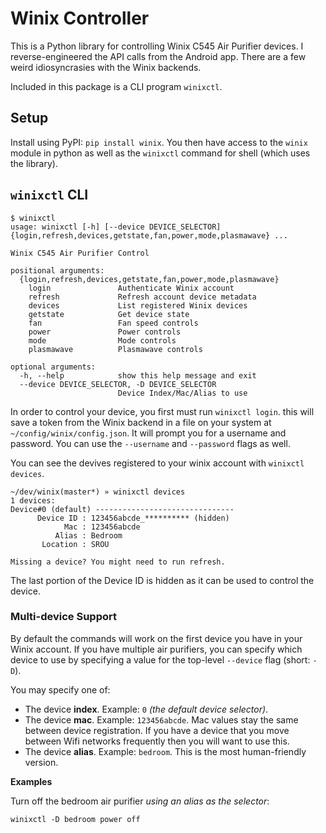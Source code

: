 # Winix Controller

This is a Python library for controlling Winix C545 Air Purifier
devices. I reverse-engineered the API calls from the Android app. There
are a few weird idiosyncrasies with the Winix backends.

Included in this package is a CLI program `winixctl`.

## Setup

Install using PyPI: `pip install winix`.
You then have access to the `winix` module in python as well
as the `winixctl` command for shell (which uses the library).

## `winixctl` CLI

```
$ winixctl
usage: winixctl [-h] [--device DEVICE_SELECTOR] {login,refresh,devices,getstate,fan,power,mode,plasmawave} ...

Winix C545 Air Purifier Control

positional arguments:
  {login,refresh,devices,getstate,fan,power,mode,plasmawave}
    login               Authenticate Winix account
    refresh             Refresh account device metadata
    devices             List registered Winix devices
    getstate            Get device state
    fan                 Fan speed controls
    power               Power controls
    mode                Mode controls
    plasmawave          Plasmawave controls

optional arguments:
  -h, --help            show this help message and exit
  --device DEVICE_SELECTOR, -D DEVICE_SELECTOR
                        Device Index/Mac/Alias to use
```

In order to control your device, you first must run `winixctl login`.
this will save a token from the Winix backend in a file on your system
at `~/config/winix/config.json`. It will prompt you for a username
and password. You can use the `--username` and `--password` flags as well.


You can see the devives registered to your winix account
with `winixctl devices`.

    ~/dev/winix(master*) » winixctl devices
    1 devices:
    Device#0 (default) -------------------------------
          Device ID : 123456abcde_********** (hidden)
                Mac : 123456abcde
              Alias : Bedroom
           Location : SROU

    Missing a device? You might need to run refresh.

The last portion of the Device ID is hidden as it can be used to control
the device.

### Multi-device Support

By default the commands will work on the first device you have in your Winix account. If you
have multiple air purifiers, you can specify which device to use by specifying
a value for the top-level `--device` flag (short: `-D`).

You may specify one of:
- The device **index**. Example: `0` _(the default device selector)_.
- The device **mac**. Example: `123456abcde`. Mac values stay the same between device registration.
    If you have a device that you move between Wifi networks frequently then you will want
    to use this.
- The device **alias**. Example: `bedroom`. This is the most human-friendly version.


**Examples**

Turn off the bedroom air purifier _using an alias as the selector_:

    winixctl -D bedroom power off
